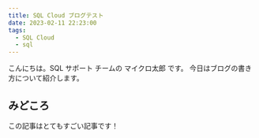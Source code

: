 ```yaml
---
title: SQL Cloud ブログテスト
date: 2023-02-11 22:23:00
tags:
  - SQL Cloud
  - sql
---
```


こんにちは。SQL サポート チームの マイクロ太郎 です。
今日はブログの書き方について紹介します。

<!-- more -->

## みどころ
この記事はとてもすごい記事です！